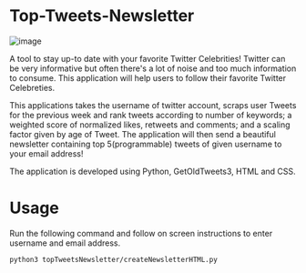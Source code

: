 # Top-Tweets-Newsletter

![image](https://user-images.githubusercontent.com/38189229/186086029-1af91e2a-9396-42e8-aecb-e7c001c07d07.png)

A tool to stay up-to date with your favorite Twitter Celebrities! Twitter can be very informative but often there's a lot of noise and too much information to consume. This application will help users to follow their favorite Twitter Celebreties. 

This applications takes the username of twitter account, scraps user Tweets for the previous week and rank tweets according to number of keywords; a weighted score of normalized likes, retweets and comments; and a scaling factor given by age of Tweet. The application will then send a beautiful newsletter containing top 5(programmable) tweets of given username to your email address!

The application is developed using Python, GetOldTweets3, HTML and CSS. 

# Usage
Run the following command and follow on screen instructions to enter username and email address.
```
python3 topTweetsNewsletter/createNewsletterHTML.py 
```
